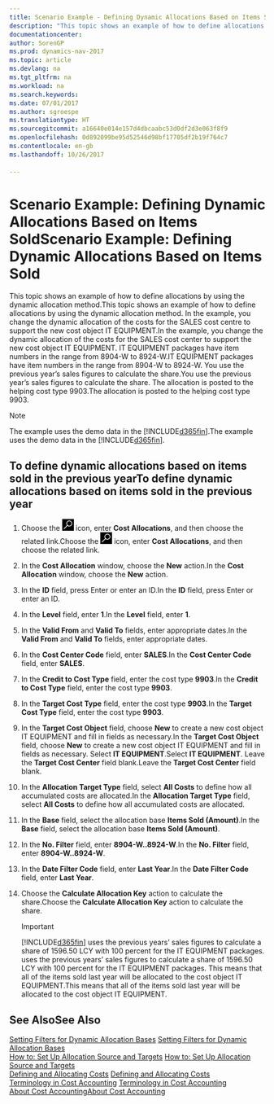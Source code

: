 ```yaml
---
title: Scenario Example - Defining Dynamic Allocations Based on Items Sold
description: "This topic shows an example of how to define allocations by using the dynamic allocation method. In the example, you change the dynamic allocation of the costs for the SALES cost centre to support the new cost object IT EQUIPMENT. IT EQUIPMENT packages have item numbers in the range from 8904-W to 8924-W. You use the previous year’s sales figures to calculate the share. The allocation is posted to the helping cost type 9903."
documentationcenter: 
author: SorenGP
ms.prod: dynamics-nav-2017
ms.topic: article
ms.devlang: na
ms.tgt_pltfrm: na
ms.workload: na
ms.search.keywords: 
ms.date: 07/01/2017
ms.author: sgroespe
ms.translationtype: HT
ms.sourcegitcommit: a16640e014e157d4dbcaabc53d0df2d3e063f8f9
ms.openlocfilehash: 0d892099be95d52546d98bf17705df2b19f764c7
ms.contentlocale: en-gb
ms.lasthandoff: 10/26/2017

---
```

# <a name="scenario-example-defining-dynamic-allocations-based-on-items-sold"></a><span data-ttu-id="2975a-107">Scenario Example: Defining Dynamic Allocations Based on Items Sold</span><span class="sxs-lookup"><span data-stu-id="2975a-107">Scenario Example: Defining Dynamic Allocations Based on Items Sold</span></span>
<span data-ttu-id="2975a-108">This topic shows an example of how to define allocations by using the dynamic allocation method.</span><span class="sxs-lookup"><span data-stu-id="2975a-108">This topic shows an example of how to define allocations by using the dynamic allocation method.</span></span> <span data-ttu-id="2975a-109">In the example, you change the dynamic allocation of the costs for the SALES cost centre to support the new cost object IT EQUIPMENT.</span><span class="sxs-lookup"><span data-stu-id="2975a-109">In the example, you change the dynamic allocation of the costs for the SALES cost center to support the new cost object IT EQUIPMENT.</span></span> <span data-ttu-id="2975a-110">IT EQUIPMENT packages have item numbers in the range from 8904-W to 8924-W.</span><span class="sxs-lookup"><span data-stu-id="2975a-110">IT EQUIPMENT packages have item numbers in the range from 8904-W to 8924-W.</span></span> <span data-ttu-id="2975a-111">You use the previous year’s sales figures to calculate the share.</span><span class="sxs-lookup"><span data-stu-id="2975a-111">You use the previous year’s sales figures to calculate the share.</span></span> <span data-ttu-id="2975a-112">The allocation is posted to the helping cost type 9903.</span><span class="sxs-lookup"><span data-stu-id="2975a-112">The allocation is posted to the helping cost type 9903.</span></span>  

> [!NOTE]  
>  <span data-ttu-id="2975a-113">The example uses the demo data in the [!INCLUDE[d365fin](includes/d365fin_md.md)].</span><span class="sxs-lookup"><span data-stu-id="2975a-113">The example uses the demo data in the [!INCLUDE[d365fin](includes/d365fin_md.md)].</span></span>  

## <a name="to-define-dynamic-allocations-based-on-items-sold-in-the-previous-year"></a><span data-ttu-id="2975a-114">To define dynamic allocations based on items sold in the previous year</span><span class="sxs-lookup"><span data-stu-id="2975a-114">To define dynamic allocations based on items sold in the previous year</span></span>  

1.  <span data-ttu-id="2975a-115">Choose the ![Search for Page or Report](media/ui-search/search_small.png "Search for Page or Report icon") icon, enter **Cost Allocations**, and then choose the related link.</span><span class="sxs-lookup"><span data-stu-id="2975a-115">Choose the ![Search for Page or Report](media/ui-search/search_small.png "Search for Page or Report icon") icon, enter **Cost Allocations**, and then choose the related link.</span></span>  
2.  <span data-ttu-id="2975a-116">In the **Cost Allocation** window, choose the **New** action.</span><span class="sxs-lookup"><span data-stu-id="2975a-116">In the **Cost Allocation** window, choose the **New** action.</span></span>  
3.  <span data-ttu-id="2975a-117">In the **ID** field, press Enter or enter an ID.</span><span class="sxs-lookup"><span data-stu-id="2975a-117">In the **ID** field, press Enter or enter an ID.</span></span>  
4.  <span data-ttu-id="2975a-118">In the **Level** field, enter **1**.</span><span class="sxs-lookup"><span data-stu-id="2975a-118">In the **Level** field, enter **1**.</span></span>  
5.  <span data-ttu-id="2975a-119">In the **Valid From** and **Valid To** fields, enter appropriate dates.</span><span class="sxs-lookup"><span data-stu-id="2975a-119">In the **Valid From** and **Valid To** fields, enter appropriate dates.</span></span>  
6.  <span data-ttu-id="2975a-120">In the **Cost Center Code** field, enter **SALES**.</span><span class="sxs-lookup"><span data-stu-id="2975a-120">In the **Cost Center Code** field, enter **SALES**.</span></span>  
7.  <span data-ttu-id="2975a-121">In the **Credit to Cost Type** field, enter the cost type **9903**.</span><span class="sxs-lookup"><span data-stu-id="2975a-121">In the **Credit to Cost Type** field, enter the cost type **9903**.</span></span>  
8.  <span data-ttu-id="2975a-122">In the **Target Cost Type** field, enter the cost type **9903**.</span><span class="sxs-lookup"><span data-stu-id="2975a-122">In the **Target Cost Type** field, enter the cost type **9903**.</span></span>  
9. <span data-ttu-id="2975a-123">In the **Target Cost Object** field, choose **New** to create a new cost object IT EQUIPMENT and fill in fields as necessary.</span><span class="sxs-lookup"><span data-stu-id="2975a-123">In the **Target Cost Object** field, choose **New** to create a new cost object IT EQUIPMENT and fill in fields as necessary.</span></span> <span data-ttu-id="2975a-124">Select **IT EQUIPMENT**.</span><span class="sxs-lookup"><span data-stu-id="2975a-124">Select **IT EQUIPMENT**.</span></span> <span data-ttu-id="2975a-125">Leave the **Target Cost Center** field blank.</span><span class="sxs-lookup"><span data-stu-id="2975a-125">Leave the **Target Cost Center** field blank.</span></span>  
10. <span data-ttu-id="2975a-126">In the **Allocation Target Type** field, select **All Costs** to define how all accumulated costs are allocated.</span><span class="sxs-lookup"><span data-stu-id="2975a-126">In the **Allocation Target Type** field, select **All Costs** to define how all accumulated costs are allocated.</span></span>  
11. <span data-ttu-id="2975a-127">In the **Base** field, select the allocation base **Items Sold (Amount)**.</span><span class="sxs-lookup"><span data-stu-id="2975a-127">In the **Base** field, select the allocation base **Items Sold (Amount)**.</span></span>  
12. <span data-ttu-id="2975a-128">In the **No. Filter** field, enter **8904-W..8924-W**.</span><span class="sxs-lookup"><span data-stu-id="2975a-128">In the **No. Filter** field, enter **8904-W..8924-W**.</span></span>  
13. <span data-ttu-id="2975a-129">In the **Date Filter Code** field, enter **Last Year**.</span><span class="sxs-lookup"><span data-stu-id="2975a-129">In the **Date Filter Code** field, enter **Last Year**.</span></span>  
14. <span data-ttu-id="2975a-130">Choose the **Calculate Allocation Key** action to calculate the share.</span><span class="sxs-lookup"><span data-stu-id="2975a-130">Choose the **Calculate Allocation Key** action to calculate the share.</span></span>  

    > [!IMPORTANT]  
    >  [!INCLUDE[d365fin](includes/d365fin_md.md)]<span data-ttu-id="2975a-131"> uses the previous years’ sales figures to calculate a share of 1596.50 LCY with 100 percent for the IT EQUIPMENT packages.</span><span class="sxs-lookup"><span data-stu-id="2975a-131"> uses the previous years’ sales figures to calculate a share of 1596.50 LCY with 100 percent for the IT EQUIPMENT packages.</span></span> <span data-ttu-id="2975a-132">This means that all of the items sold last year will be allocated to the cost object IT EQUIPMENT.</span><span class="sxs-lookup"><span data-stu-id="2975a-132">This means that all of the items sold last year will be allocated to the cost object IT EQUIPMENT.</span></span>  

## <a name="see-also"></a><span data-ttu-id="2975a-133">See Also</span><span class="sxs-lookup"><span data-stu-id="2975a-133">See Also</span></span>  
 <span data-ttu-id="2975a-134">[Setting Filters for Dynamic Allocation Bases](finance-setting-filters-for-dynamic-allocation-bases.md) </span><span class="sxs-lookup"><span data-stu-id="2975a-134">[Setting Filters for Dynamic Allocation Bases](finance-setting-filters-for-dynamic-allocation-bases.md) </span></span>  
 <span data-ttu-id="2975a-135">[How to: Set Up Allocation Source and Targets](finance-how-to-set-up-allocation-source-and-targets.md) </span><span class="sxs-lookup"><span data-stu-id="2975a-135">[How to: Set Up Allocation Source and Targets](finance-how-to-set-up-allocation-source-and-targets.md) </span></span>  
 <span data-ttu-id="2975a-136">[Defining and Allocating Costs](finance-define-and-allocate-costs.md) </span><span class="sxs-lookup"><span data-stu-id="2975a-136">[Defining and Allocating Costs](finance-define-and-allocate-costs.md) </span></span>  
 <span data-ttu-id="2975a-137">[Terminology in Cost Accounting](finance-terminology-in-cost-accounting.md) </span><span class="sxs-lookup"><span data-stu-id="2975a-137">[Terminology in Cost Accounting](finance-terminology-in-cost-accounting.md) </span></span>  
 [<span data-ttu-id="2975a-138">About Cost Accounting</span><span class="sxs-lookup"><span data-stu-id="2975a-138">About Cost Accounting</span></span>](finance-about-cost-accounting.md)

